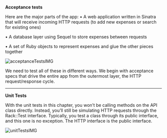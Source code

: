 **Acceptance tests**

Here are the major parts of the app:
• A web application written in Sinatra that will receive incoming HTTP
requests (to add new expenses or search for existing ones)

• A database layer using Sequel to store expenses between requests

• A set of Ruby objects to represent expenses and glue the other pieces
together

![acceptanceTestsIMG](https://i.imgur.com/UTHWGbk.png)

We need to test all of these in different ways. We begin with acceptance specs that
drive the entire app from the outermost layer, the HTTP request/response cycle.
____________

**Unit Tests**

With the unit tests in this chapter, you won’t be calling methods on the API
class directly. Instead, you’ll still be simulating HTTP requests through the
Rack::Test interface. Typically, you test a class through its public interface, and
this one is no exception. The HTTP interface is the public interface.

![unitTestsIMG](https://i.imgur.com/2wIWiaT.png)

